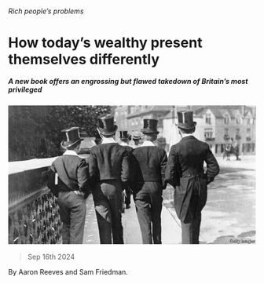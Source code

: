 ###### Rich people’s problems

# How today’s wealthy present themselves differently 

##### A new book offers an engrossing but flawed takedown of Britain’s most privileged 

![image](images/20240921_CUP003.jpg) 

> Sep 16th 2024 

By Aaron Reeves and Sam Friedman. 

